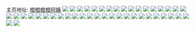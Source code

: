 主页地址: [橙橙橙橙阿姨](https://weibo.com/u/6405500321) 
![](https://wx4.sinaimg.cn/mw2000/006ZuPfjly1h9q00c10xkj30u0140gyf.jpg) 
![](https://wx4.sinaimg.cn/mw2000/006ZuPfjly1h9q00bntvij30u00u049f.jpg) 
![](https://wx4.sinaimg.cn/mw2000/006ZuPfjly1h9q00ch1ntj30u01407ek.jpg) 
![](https://wx4.sinaimg.cn/mw2000/006ZuPfjly1h9q00ddnrcj30u0150tlh.jpg) 
![](https://wx4.sinaimg.cn/mw2000/006ZuPfjly1h9q00cswwfj30u0140aoq.jpg) 
![](https://wx4.sinaimg.cn/mw2000/006ZuPfjly1h9q00dyswhj31400u0gyf.jpg) 
![](https://wx4.sinaimg.cn/mw2000/006ZuPfjly1gww5vlqlk2j31up2gxhdu.jpg) 
![](https://wx4.sinaimg.cn/mw2000/006ZuPfjly1gww5vk5gbzj31yi2m0u0y.jpg) 
![](https://wx4.sinaimg.cn/mw2000/006ZuPfjly1gww5vnphkyj327h2xzqv7.jpg) 
![](https://wx4.sinaimg.cn/mw2000/006ZuPfjly1gww5vh69klj31um2gvkjm.jpg) 
![](https://wx4.sinaimg.cn/mw2000/006ZuPfjly1gwwgrecs32j322g22gnpd.jpg) 
![](https://wx4.sinaimg.cn/mw2000/006ZuPfjly1gwwgrdgxcgj323c22lhdt.jpg) 
![](https://wx4.sinaimg.cn/mw2000/006ZuPfjly1gwwgreu366j30zo1czk2s.jpg) 
![](https://wx4.sinaimg.cn/mw2000/006ZuPfjly1gvf8y9cdbdj32292s8x6q.jpg) 
![](https://wx4.sinaimg.cn/mw2000/006ZuPfjly1gv4ooay3qyj329i29i1kz.jpg) 
![](https://wx4.sinaimg.cn/mw2000/006ZuPfjly1gv4oqppwjaj62662fqhdu02.jpg) 
![](https://wx4.sinaimg.cn/mw2000/006ZuPfjly1gv4na3dmcyj626x26xqv602.jpg) 
![](https://wx4.sinaimg.cn/mw2000/006ZuPfjly1gv4na5a3vjj628326skjm02.jpg) 
![](https://wx4.sinaimg.cn/mw2000/006ZuPfjgy1guvjr435nnj624i26ikjm02.jpg) 
![](https://wx4.sinaimg.cn/mw2000/006ZuPfjgy1guvjr20acfj627b27b1kz02.jpg) 
![](https://wx4.sinaimg.cn/mw2000/006ZuPfjgy1guvjnc3ntvj620o1q1b1s02.jpg) 
![](https://wx4.sinaimg.cn/mw2000/006ZuPfjgy1guvjnakrd9j623y2tbqv602.jpg) 
![](https://wx4.sinaimg.cn/mw2000/006ZuPfjly1gut80c3c50j61ai0tsam802.jpg) 
![](https://wx4.sinaimg.cn/mw2000/006ZuPfjly1guoj95yklgj61400u0wm802.jpg) 
![](https://wx4.sinaimg.cn/mw2000/006ZuPfjly1guoj975xmwj60u014014a02.jpg) 
![](https://wx4.sinaimg.cn/mw2000/006ZuPfjly1guoj981p3gj60u014014b02.jpg) 
![](https://wx4.sinaimg.cn/mw2000/006ZuPfjly1guoj98xr3dj60u0140wq702.jpg) 
![](https://wx4.sinaimg.cn/mw2000/006ZuPfjly1gukqvbgdj3j62872877wk02.jpg) 
![](https://wx4.sinaimg.cn/mw2000/006ZuPfjly1gukqvea86hj62vu2at4qs02.jpg) 
![](https://wx4.sinaimg.cn/mw2000/006ZuPfjly1guk0ve4pklj63402c0qv602.jpg) 
![](https://wx4.sinaimg.cn/mw2000/006ZuPfjly1guk0vfzi18j621b2pr7wi02.jpg) 
![](https://wx4.sinaimg.cn/mw2000/006ZuPfjly1guk0vbskj6j62rm25ykjm02.jpg) 
![](https://wx4.sinaimg.cn/mw2000/006ZuPfjly1guk0vj0fglj627f2xwkjm02.jpg) 
![](https://wx4.sinaimg.cn/mw2000/006ZuPfjly1gtpjuwwiqnj60u014qdlz02.jpg) 
![](https://wx4.sinaimg.cn/mw2000/006ZuPfjly1gt5z2f6ycsj30u00u0afu.jpg) 
![](https://wx4.sinaimg.cn/mw2000/006ZuPfjly1gt5yug437bj31890u0dvt.jpg) 
![](https://wx4.sinaimg.cn/mw2000/006ZuPfjly1gt9alibz8qj30u00u0qfs.jpg) 
![](https://wx4.sinaimg.cn/mw2000/006ZuPfjly1gt8wbk94otj30u0140jyb.jpg) 
![](https://wx4.sinaimg.cn/mw2000/006ZuPfjly1gsgpsuosbzj30ve15vthv.jpg) 
![](https://wx4.sinaimg.cn/mw2000/006ZuPfjly1gry0hh8lgxj32432tib29.jpg) 
![](https://wx4.sinaimg.cn/mw2000/006ZuPfjly1gry0hg5eyij323b2sg7wi.jpg) 
![](https://wx4.sinaimg.cn/mw2000/006ZuPfjly1grmeu9xlqlj31w11w3npd.jpg) 
![](https://wx4.sinaimg.cn/mw2000/006ZuPfjly1grmeu8ze86j322b22d1ky.jpg) 
![](https://wx4.sinaimg.cn/mw2000/006ZuPfjly1grd0elkxz4j31400u04bl.jpg) 
